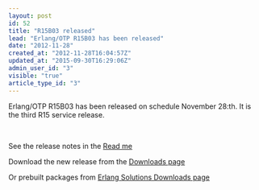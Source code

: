 ```yaml
---
layout: post
id: 52
title: "R15B03 released"
lead: "Erlang/OTP R15B03 has been released"
date: "2012-11-28"
created_at: "2012-11-28T16:04:57Z"
updated_at: "2015-09-30T16:29:06Z"
admin_user_id: "3"
visible: "true"
article_type_id: "3"
---
```


 Erlang/OTP R15B03 has been released on schedule November 28:th. It is the third R15 service release.

  

 See the release notes in the [Read me](http://www.erlang.org/download/otp_src_R15B03.readme)

 Download the new release from the [Downloads page](http://www.erlang.org/download.html)

 Or prebuilt packages from [Erlang Solutions Downloads page](http://www.erlang-solutions.com/downloads/download-erlang-otp)
